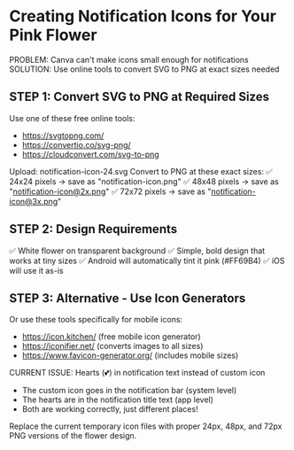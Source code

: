 Creating Notification Icons for Your Pink Flower
==============================================

PROBLEM: Canva can't make icons small enough for notifications
SOLUTION: Use online tools to convert SVG to PNG at exact sizes needed

STEP 1: Convert SVG to PNG at Required Sizes
-------------------------------------------
Use one of these free online tools:
- https://svgtopng.com/ 
- https://convertio.co/svg-png/
- https://cloudconvert.com/svg-to-png

Upload: notification-icon-24.svg
Convert to PNG at these exact sizes:
✅ 24x24 pixels → save as "notification-icon.png"
✅ 48x48 pixels → save as "notification-icon@2x.png" 
✅ 72x72 pixels → save as "notification-icon@3x.png"

STEP 2: Design Requirements
--------------------------
✅ White flower on transparent background
✅ Simple, bold design that works at tiny sizes
✅ Android will automatically tint it pink (#FF69B4)
✅ iOS will use it as-is

STEP 3: Alternative - Use Icon Generators
----------------------------------------
Or use these tools specifically for mobile icons:
- https://icon.kitchen/ (free mobile icon generator)
- https://iconifier.net/ (converts images to all sizes)
- https://www.favicon-generator.org/ (includes mobile sizes)

CURRENT ISSUE: Hearts (💕) in notification text instead of custom icon
- The custom icon goes in the notification bar (system level)
- The hearts are in the notification title text (app level)
- Both are working correctly, just different places!

Replace the current temporary icon files with proper 24px, 48px, and 72px PNG versions of the flower design.